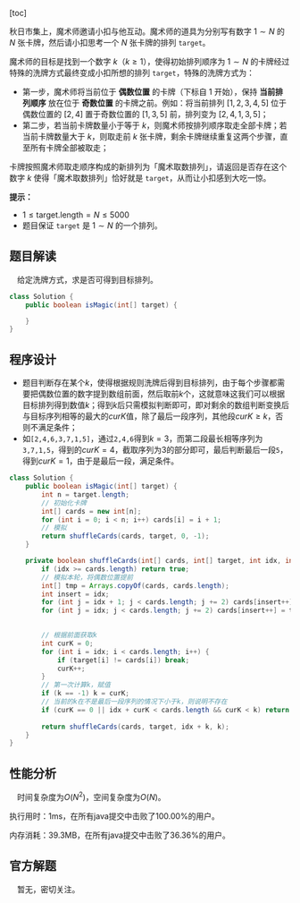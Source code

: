 [toc]

秋日市集上，魔术师邀请小扣与他互动。魔术师的道具为分别写有数字 $1 \sim N$ 的 $N$ 张卡牌，然后请小扣思考一个 $N$ 张卡牌的排列 `target`。

魔术师的目标是找到一个数字 $k$（$k \ge 1$），使得初始排列顺序为 $1 \sim N$ 的卡牌经过特殊的洗牌方式最终变成小扣所想的排列 `target`，特殊的洗牌方式为：

* 第一步，魔术师将当前位于 **偶数位置** 的卡牌（下标自 $1$ 开始），保持 **当前排列顺序** 放在位于 **奇数位置** 的卡牌之前。例如：将当前排列 $[1,2,3,4,5]$ 位于偶数位置的 $[2,4]$ 置于奇数位置的 $[1,3,5]$ 前，排列变为 $[2,4,1,3,5]$；
* 第二步，若当前卡牌数量小于等于 $k$，则魔术师按排列顺序取走全部卡牌；若当前卡牌数量大于 $k$，则取走前 $k$ 张卡牌，剩余卡牌继续重复这两个步骤，直至所有卡牌全部被取走；

卡牌按照魔术师取走顺序构成的新排列为「魔术取数排列」，请返回是否存在这个数字 $k$ 使得「魔术取数排列」恰好就是 `target`，从而让小扣感到大吃一惊。



**提示：**

- $1 \le \text{target.length} = N \le 5000$
- 题目保证 `target` 是 $1 \sim N$ 的一个排列。



## 题目解读

&emsp;给定洗牌方式，求是否可得到目标排列。

```java
class Solution {
    public boolean isMagic(int[] target) {

    }
}
```

## 程序设计

* 题目判断存在某个$k$，使得根据规则洗牌后得到目标排列，由于每个步骤都需要把偶数位置的数字提到数组前面，然后取前$k$个，这就意味这我们可以根据目标排列得到数值$k$；得到$k$后只需模拟判断即可，即对剩余的数组判断变换后与目标序列相等的最大的$curK$值，除了最后一段序列，其他段$curK \ge k$，否则不满足条件；
* 如`[2,4,6,3,7,1,5]`，通过`2,4,6`得到$k = 3$，而第二段最长相等序列为`3,7,1,5`，得到的$curK = 4$，截取序列为$3$的部分即可，最后判断最后一段`5`，得到$curK = 1$，由于是最后一段，满足条件。

```java
class Solution {
    public boolean isMagic(int[] target) {
        int n = target.length;
        // 初始化卡牌
        int[] cards = new int[n];
        for (int i = 0; i < n; i++) cards[i] = i + 1;
        // 模拟
        return shuffleCards(cards, target, 0, -1);
    }

    private boolean shuffleCards(int[] cards, int[] target, int idx, int k) {
        if (idx >= cards.length) return true;
        // 模拟本轮，将偶数位置提前
        int[] tmp = Arrays.copyOf(cards, cards.length);
        int insert = idx;
        for (int j = idx + 1; j < cards.length; j += 2) cards[insert++] = tmp[j];
        for (int j = idx; j < cards.length; j += 2) cards[insert++] = tmp[j];
        

        // 根据前面获取k
        int curK = 0;
        for (int i = idx; i < cards.length; i++) {
            if (target[i] != cards[i]) break;
            curK++;
        }
        // 第一次计算k，赋值
        if (k == -1) k = curK;
        // 当前的k在不是最后一段序列的情况下小于k，则说明不存在
        if (curK == 0 || idx + curK < cards.length && curK < k) return false;
        
        return shuffleCards(cards, target, idx + k, k);
    }
}
```

## 性能分析

&emsp;时间复杂度为$O(N^2)$，空间复杂度为$O(N)$。

执行用时：1ms，在所有java提交中击败了100.00%的用户。

内存消耗：39.3MB，在所有java提交中击败了36.36%的用户。

## 官方解题

&emsp;暂无，密切关注。
